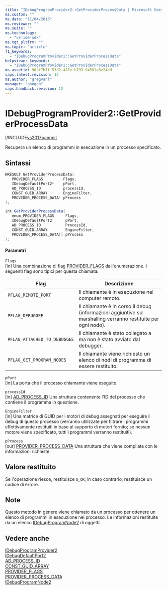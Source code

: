```yaml
---
title: "IDebugProgramProvider2::GetProviderProcessData | Microsoft Docs"
ms.custom: ""
ms.date: "11/04/2016"
ms.reviewer: ""
ms.suite: ""
ms.technology: 
  - "vs-ide-sdk"
ms.tgt_pltfrm: ""
ms.topic: "article"
f1_keywords: 
  - "IDebugProgramProvider2::GetProviderProcessData"
helpviewer_keywords: 
  - "IDebugProgramProvider2::GetProviderProcessData"
ms.assetid: 90cf7b7f-53d2-487e-b793-94501a6e24dd
caps.latest.revision: 12
ms.author: "gregvanl"
manager: "ghogen"
caps.handback.revision: 12
---
```

# IDebugProgramProvider2::GetProviderProcessData
[!INCLUDE[vs2017banner](../../../code-quality/includes/vs2017banner.md)]

Recupera un elenco di programmi in esecuzione in un processo specificato.  
  
## Sintassi  
  
```cpp  
HRESULT GetProviderProcessData(  
   PROVIDER_FLAGS         Flags,  
   IDebugDefaultPort2*    pPort,  
   AD_PROCESS_ID          processId,  
   CONST_GUID_ARRAY       EngineFilter,  
   PROVIDER_PROCESS_DATA* pProcess  
);  
```  
  
```c#  
int GetProviderProcessData(  
   enum_PROVIDER_FLAGS     Flags,  
   IDebugDefaultPort2      pPort,  
   AD_PROCESS_ID           ProcessId,  
   CONST_GUID_ARRAY        EngineFilter,  
   PROVIDER_PROCESS_DATA[] pProcess  
);  
```  
  
#### Parametri  
 `Flags`  
 \[in\]  Una combinazione di flag [PROVIDER\_FLAGS](../../../extensibility/debugger/reference/provider-flags.md) dall'enumerazione.  i seguenti flag sono tipici per questa chiamata:  
  
|Flag|Descrizione|  
|----------|-----------------|  
|`PFLAG_REMOTE_PORT`|Il chiamante è in esecuzione nel computer remoto.|  
|`PFLAG_DEBUGGEE`|Il chiamante è in corso il debug \(informazioni aggiuntive sul marshalling verranno restituite per ogni nodo\).|  
|`PFLAG_ATTACHED_TO_DEBUGGEE`|Il chiamante è stato collegato a ma non è stato avviato dal debugger.|  
|`PFLAG_GET_PROGRAM_NODES`|Il chiamante viene richiesto un elenco di nodi di programma di essere restituito.|  
  
 `pPort`  
 \[in\]  La porta che il processo chiamante viene eseguito.  
  
 `processId`  
 \[in\]  [AD\_PROCESS\_ID](../../../extensibility/debugger/reference/ad-process-id.md) Una struttura contenente l'ID del processo che contiene il programma in questione.  
  
 `EngineFilter`  
 \[in\]  Una matrice di GUID per i motori di debug assegnati per eseguire il debug di questo processo \(verranno utilizzate per filtrare i programmi effettivamente restituiti in base al supporto di motori fornito; se nessun motore viene specificato, tutti i programmi verranno restituiti\).  
  
 `pProcess`  
 \[out\]  [PROVIDER\_PROCESS\_DATA](../../../extensibility/debugger/reference/provider-process-data.md) Una struttura che viene compilata con le informazioni richieste.  
  
## Valore restituito  
 Se l'operazione riesce, restituisce `S_OK`; in caso contrario, restituisce un codice di errore.  
  
## Note  
 Questo metodo in genere viene chiamato da un processo per ottenere un elenco di programmi in esecuzione nel processo.  Le informazioni restituite da un elenco [IDebugProgramNode2](../../../extensibility/debugger/reference/idebugprogramnode2.md) di oggetti.  
  
## Vedere anche  
 [IDebugProgramProvider2](../../../extensibility/debugger/reference/idebugprogramprovider2.md)   
 [IDebugDefaultPort2](../../../extensibility/debugger/reference/idebugdefaultport2.md)   
 [AD\_PROCESS\_ID](../../../extensibility/debugger/reference/ad-process-id.md)   
 [CONST\_GUID\_ARRAY](../../../extensibility/debugger/reference/const-guid-array.md)   
 [PROVIDER\_FLAGS](../../../extensibility/debugger/reference/provider-flags.md)   
 [PROVIDER\_PROCESS\_DATA](../../../extensibility/debugger/reference/provider-process-data.md)   
 [IDebugProgramNode2](../../../extensibility/debugger/reference/idebugprogramnode2.md)